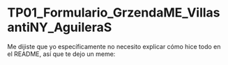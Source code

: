 # TP01_Formulario_GrzendaME_VillasantiNY_AguileraS
Me dijiste que yo específicamente no necesito explicar cómo hice todo en el README, así que te dejo un meme:
